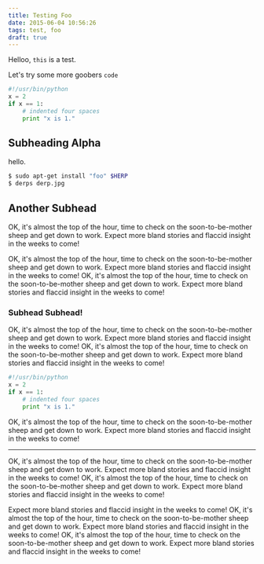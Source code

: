 ```yaml
---
title: Testing Foo
date: 2015-06-04 10:56:26
tags: test, foo
draft: true
---
```



Helloo, `this` is a test.

Let's try some more goobers `code`

```python
#!/usr/bin/python
x = 2
if x == 1:
    # indented four spaces
    print "x is 1."
```

## Subheading Alpha

hello.

```bash
$ sudo apt-get install "foo" $HERP
$ derps derp.jpg
```

## Another Subhead

OK, it's almost the top of the hour, time to check on the
soon-to-be-mother sheep and get down to work. Expect more bland
stories and flaccid insight in the weeks to come!

OK, it's almost the top of the hour, time to check on the
soon-to-be-mother sheep and get down to work. Expect more bland
stories and flaccid insight in the weeks to come! OK, it's almost the top of the hour, time to check on the soon-to-be-mother sheep and get down to work. Expect more bland stories and flaccid insight in the weeks to come!

### Subhead Subhead!

OK, it's almost the top of the hour, time to check on the
soon-to-be-mother sheep and get down to work. Expect more bland
stories and flaccid insight in the weeks to come! OK, it's almost the top of the hour, time to check on the soon-to-be-mother sheep and get down to work. Expect more bland stories and flaccid insight in the weeks to come!

```python
#!/usr/bin/python
x = 2
if x == 1:
    # indented four spaces
    print "x is 1."
```

OK, it's almost the top of the hour, time to check on the soon-to-be-mother sheep and get down to work. Expect more bland stories and flaccid insight in the weeks to come!

---

OK, it's almost the top of the hour, time to check on the
soon-to-be-mother sheep and get down to work. Expect more bland
stories and flaccid insight in the weeks to come! OK, it's almost the top of the hour, time to check on the soon-to-be-mother sheep and get down to work. Expect more bland stories and flaccid insight in the weeks to come!

Expect more bland stories and flaccid insight in the weeks to come! OK, it's almost the top of the hour, time to check on the soon-to-be-mother sheep and get down to work. Expect more bland stories and flaccid insight in the weeks to come! OK, it's almost the top of the hour, time to check on the soon-to-be-mother sheep and get down to work. Expect more bland stories and flaccid insight in the weeks to come!
